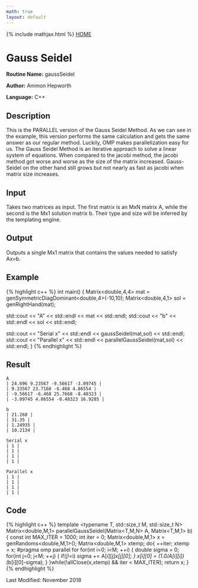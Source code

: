 ```yaml
---
math: true
layout: default
---
```


{% include mathjax.html %}
<a href="https://ammonhepworth.github.io/MATH5620/index">HOME</a>

# Gauss Seidel

**Routine Name:** gaussSeidel

**Author:** Ammon Hepworth

**Language:** C++


## Description

This is the PARALLEL version of the Gauss Seidel Method. As we can see in the example, this version performs the same calculation and gets the same answer as our regular method. Luckily, OMP makes parallelization easy for us. The Gauss Seidel Method is an iterative approach to solve a linear system of equations.  When compared to the jacobi method, the jacobi method got worse and worse as the size of the matrix increased. Gauss-Seidel on the other hand still grows but not nearly as fast as jacobi when matrix size increases.

## Input

Takes two matrices as input. The first matrix is an MxN matrix A, while the second is the Mx1 solution matrix b. Their type and size will be inferred by the templating engine.

## Output

Outputs a single Mx1 matrix that contains the values needed to satisfy Ax=b.

## Example

{% highlight c++ %}
int main()
{
  Matrix<double,4,4> mat = genSymmetricDiagDominant<double,4>(-10,10);
  Matrix<double,4,1> sol = genRightHand(mat);

  std::cout << "A" << std::endl << mat << std::endl;
  std::cout << "b" << std::endl << sol << std::endl;

  std::cout << "Serial x" << std::endl << gaussSeidel(mat,sol) << std::endl;
  std::cout << "Parallel x" << std::endl << parallelGaussSeidel(mat,sol) << std::endl;
}
{% endhighlight %}

## Result
```
A
| 24.696 9.23567 -9.56617 -3.09745 |
| 9.23567 23.7168 -6.468 4.86554 |
| -9.56617 -6.468 25.7668 -8.48323 |
| -3.09745 4.86554 -8.48323 16.9285 |

b
| 21.268 |
| 31.35 |
| 1.24935 |
| 10.2134 |

Serial x
| 1 |
| 1 |
| 1 |
| 1 |

Parallel x
| 1 |
| 1 |
| 1 |
| 1 |
```
## Code

{% highlight c++ %}
template <typename T, std::size_t M, std::size_t N>
Matrix<double,M,1> parallelGaussSeidel(Matrix<T,M,N> A, Matrix<T,M,1> b)
{
	const int MAX_ITER = 1000;
	int iter = 0;
	Matrix<double,M,1> x = genRandoms<double,M,1>();
	Matrix<double,M,1> xtemp;
	do{
		++iter;
		xtemp = x;
#pragma omp parallel for
		for(int i=0; i<M; ++i)
		{
			double sigma = 0;
			for(int j=0; j<M; ++j)
			{
				if(j!=i) sigma += A[i][j]*x[j][0];
			}
			x[i][0] = (1.0/A[i][i])*(b[i][0]-sigma);
		}
	}while(!allClose(x,xtemp) && iter < MAX_ITER);
	return x;
}
{% endhighlight %}

Last Modified: November 2018
